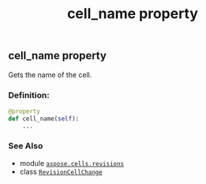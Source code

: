 ﻿---
title: cell_name property
second_title: Aspose.Cells for Python via .NET API References
description: 
type: docs
weight: 30
url: /aspose.cells.revisions/revisioncellchange/cell_name/
is_root: false
---

## cell_name property


Gets the name of the cell.
### Definition:
```python
@property
def cell_name(self):
    ...
```

### See Also
* module [`aspose.cells.revisions`](../../)
* class [`RevisionCellChange`](/cells/python-net/aspose.cells.revisions/revisioncellchange)
